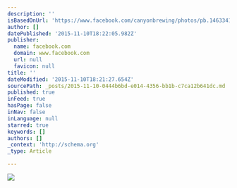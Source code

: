 ```yaml
---
description: ''
isBasedOnUrl: 'https://www.facebook.com/canyonbrewing/photos/pb.1463341047242420.-2207520000.1447179027./1463348783908313/?type=3&theater'
author: []
datePublished: '2015-11-10T18:22:05.982Z'
publisher:
  name: facebook.com
  domain: www.facebook.com
  url: null
  favicon: null
title: ''
dateModified: '2015-11-10T18:21:27.654Z'
sourcePath: _posts/2015-11-10-0444b6bd-e014-4356-bb1b-c7ca12b641dc.md
published: true
inFeed: true
hasPage: false
inNav: false
inLanguage: null
starred: true
keywords: []
authors: []
_context: 'http://schema.org'
_type: Article

---
```

![](https://scontent.fsnc1-1.fna.fbcdn.net/hphotos-xat1/t31.0-8/10295931_1463348783908313_9167796686778633779_o.jpg)